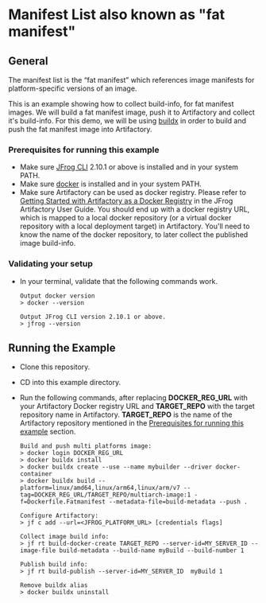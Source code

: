 # Manifest List also known as "fat manifest"

## General

The manifest list is the “fat manifest” which references image manifests for platform-specific versions of an image.

This is an example showing how to collect build-info, for fat manifest images.
We will build a fat manifest image, push it to Artifactory and collect it's build-info.
For this demo, we will be using [buildx](https://github.com/docker/buildx) in order to build and push the fat manifest image into Artifactory.

### Prerequisites for running this example

- Make sure [JFrog CLI](https://jfrog.com/getcli/) 2.10.1 or above is installed and in your system PATH.
- Make sure [docker](https://docs.docker.com/get-docker/) is installed and in your system PATH.
- Make sure Artifactory can be used as docker registry. Please refer to [Getting Started with Artifactory as a Docker Registry](https://www.jfrog.com/confluence/display/JFROG/Getting+Started+with+Artifactory+as+a+Docker+Registry) in the JFrog Artifactory User Guide. You should end up with a docker registry URL, which is mapped to a local docker repository (or a virtual docker repository with a local deployment target) in Artifactory. You'll need to know the name of the docker repository, to later collect the published image build-info.

### Validating your setup

- In your terminal, validate that the following commands work.

  ```console
  Output docker version
  > docker --version

  Output JFrog CLI version 2.10.1 or above.
  > jfrog --version
  ```

## Running the Example

- Clone this repository.
- CD into this example directory.
- Run the following commands, after replacing **DOCKER_REG_URL** with your Artifactory Docker registry URL and **TARGET_REPO** with the target repository name in Artifactory. **TARGET_REPO** is the name of the Artifactory repository mentioned in the [Prerequisites for running this example](#prerequisites-for-running-this-example) section.

  ```console
  Build and push multi platforms image:
  > docker login DOCKER_REG_URL
  > docker buildx install
  > docker buildx create --use --name mybuilder --driver docker-container
  > docker buildx build --platform=linux/amd64,linux/arm64,linux/arm/v7 --tag=DOCKER_REG_URL/TARGET_REPO/multiarch-image:1 -f=Dockerfile.Fatmanifest --metadata-file=build-metadata --push .

  Configure Artifactory:
  > jf c add --url=<JFROG_PLATFORM_URL> [credentials flags]

  Collect image build info:
  > jf rt build-docker-create TARGET_REPO --server-id=MY_SERVER_ID --image-file build-metadata --build-name myBuild --build-number 1

  Publish build info:
  > jf rt build-publish --server-id=MY_SERVER_ID  myBuild 1

  Remove buildx alias
  > docker buildx uninstall
  ```
